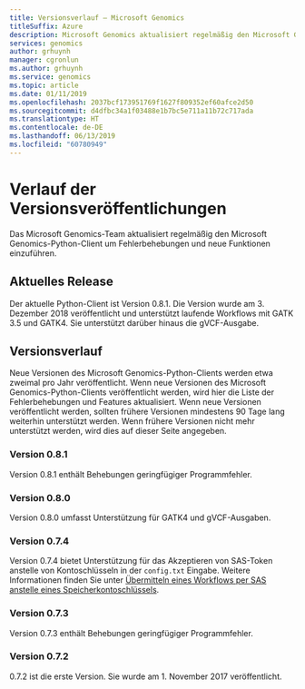 ```yaml
---
title: Versionsverlauf – Microsoft Genomics
titleSuffix: Azure
description: Microsoft Genomics aktualisiert regelmäßig den Microsoft Genomics-Python-Client, um Fehlerbehebungen und neue Funktionen einzuführen.
services: genomics
author: grhuynh
manager: cgronlun
ms.author: grhuynh
ms.service: genomics
ms.topic: article
ms.date: 01/11/2019
ms.openlocfilehash: 2037bcf173951769f1627f809352ef60afce2d50
ms.sourcegitcommit: d4dfbc34a1f03488e1b7bc5e711a11b72c717ada
ms.translationtype: HT
ms.contentlocale: de-DE
ms.lasthandoff: 06/13/2019
ms.locfileid: "60780949"
---
```

# <a name="version-release-history"></a>Verlauf der Versionsveröffentlichungen
Das Microsoft Genomics-Team aktualisiert regelmäßig den Microsoft Genomics-Python-Client um Fehlerbehebungen und neue Funktionen einzuführen. 

## <a name="latest-release"></a>Aktuelles Release
Der aktuelle Python-Client ist Version 0.8.1. Die Version wurde am 3. Dezember 2018 veröffentlicht und unterstützt laufende Workflows mit GATK 3.5 und GATK4. Sie unterstützt darüber hinaus die gVCF-Ausgabe.


## <a name="release-history"></a>Versionsverlauf 
Neue Versionen des Microsoft Genomics-Python-Clients werden etwa zweimal pro Jahr veröffentlicht. Wenn neue Versionen des Microsoft Genomics-Python-Clients veröffentlicht werden, wird hier die Liste der Fehlerbehebungen und Features aktualisiert. Wenn neue Versionen veröffentlicht werden, sollten frühere Versionen mindestens 90 Tage lang weiterhin unterstützt werden. Wenn frühere Versionen nicht mehr unterstützt werden, wird dies auf dieser Seite angegeben. 

### <a name="version-081"></a>Version 0.8.1
Version 0.8.1 enthält Behebungen geringfügiger Programmfehler.  

### <a name="version-080"></a>Version 0.8.0
Version 0.8.0 umfasst Unterstützung für GATK4 und gVCF-Ausgaben.  

### <a name="version-074"></a>Version 0.7.4
Version 0.7.4 bietet Unterstützung für das Akzeptieren von SAS-Token anstelle von Kontoschlüsseln in der `config.txt` Eingabe. Weitere Informationen finden Sie unter [Übermitteln eines Workflows per SAS anstelle eines Speicherkontoschlüssels](quickstart-input-sas.md). 

### <a name="version-073"></a>Version 0.7.3
Version 0.7.3 enthält Behebungen geringfügiger Programmfehler.

### <a name="version-072"></a>Version 0.7.2
0\.7.2 ist die erste Version. Sie wurde am 1. November 2017 veröffentlicht.
